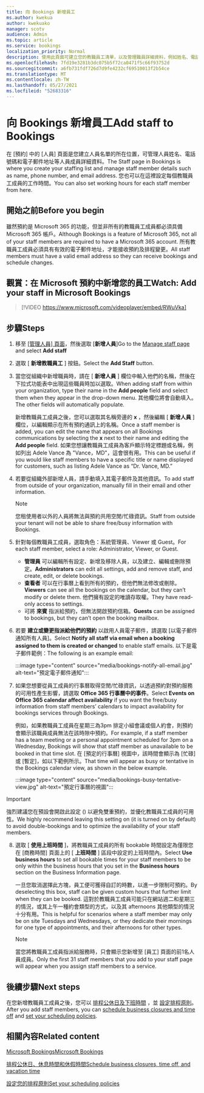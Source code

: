 ```yaml
---
title: 向 Bookings 新增員工
ms.author: kwekua
author: kwekuako
manager: scotv
audience: Admin
ms.topic: article
ms.service: bookings
localization_priority: Normal
description: 使用此頁面可建立您的教職員工清單，以及管理職員詳細資料，例如姓名、電話號碼和電子郵件地址。
ms.openlocfilehash: 7fd19e3281b3dc075b5f72ca0471f5c66f93752d
ms.sourcegitcommit: a6fb731fdf726d7d9fe4232cf69510013f2b54ce
ms.translationtype: MT
ms.contentlocale: zh-TW
ms.lasthandoff: 05/27/2021
ms.locfileid: "52683316"
---
```

# <a name="add-staff-to-bookings"></a><span data-ttu-id="89e23-103">向 Bookings 新增員工</span><span class="sxs-lookup"><span data-stu-id="89e23-103">Add staff to Bookings</span></span>

<span data-ttu-id="89e23-104">在 [預約] 中的 [人員] 頁面是您建立人員名單的所在位置，可管理人員姓名、電話號碼和電子郵件地址等人員成員詳細資料。</span><span class="sxs-lookup"><span data-stu-id="89e23-104">The Staff page in Bookings is where you create your staffing list and manage staff member details such as name, phone number, and email address.</span></span> <span data-ttu-id="89e23-105">您也可以在這裡設定每個教職員工成員的工作時間。</span><span class="sxs-lookup"><span data-stu-id="89e23-105">You can also set working hours for each staff member from here.</span></span>

## <a name="before-you-begin"></a><span data-ttu-id="89e23-106">開始之前</span><span class="sxs-lookup"><span data-stu-id="89e23-106">Before you begin</span></span>

<span data-ttu-id="89e23-107">雖然預約是 Microsoft 365 的功能，但並非所有的教職員工成員都必須具備 Microsoft 365 帳戶。</span><span class="sxs-lookup"><span data-stu-id="89e23-107">Although Bookings is a feature of Microsoft 365, not all of your staff members are required to have a Microsoft 365 account.</span></span> <span data-ttu-id="89e23-108">所有教職員工成員必須具有有效的電子郵件地址，才能接收預約及排程變更。</span><span class="sxs-lookup"><span data-stu-id="89e23-108">All staff members must have a valid email address so they can receive bookings and schedule changes.</span></span>

## <a name="watch-add-your-staff-in-microsoft-bookings"></a><span data-ttu-id="89e23-109">觀賞：在 Microsoft 預約中新增您的員工</span><span class="sxs-lookup"><span data-stu-id="89e23-109">Watch: Add your staff in Microsoft Bookings</span></span>

> [!VIDEO https://www.microsoft.com/videoplayer/embed/RWuVka]

## <a name="steps"></a><span data-ttu-id="89e23-110">步驟</span><span class="sxs-lookup"><span data-stu-id="89e23-110">Steps</span></span>

1. <span data-ttu-id="89e23-111">移至 [[管理人員] 頁面](https://outlook.office.com/bookings/staff)，然後選取 [**新增人員**]</span><span class="sxs-lookup"><span data-stu-id="89e23-111">Go to the [Manage staff page](https://outlook.office.com/bookings/staff) and select **Add staff**</span></span>

2. <span data-ttu-id="89e23-112">選取 [ **新增教職員工** ] 按鈕。</span><span class="sxs-lookup"><span data-stu-id="89e23-112">Select the **Add Staff** button.</span></span>

3. <span data-ttu-id="89e23-113">當您從組織中新增職員時，請在 [ **新增人員** ] 欄位中輸入他們的名稱，然後在下拉式功能表中出現這些職員時加以選取。</span><span class="sxs-lookup"><span data-stu-id="89e23-113">When adding staff from within your organization, type their name in the **Add people** field and select them when they appear in the drop-down menu.</span></span> <span data-ttu-id="89e23-114">其他欄位將會自動填入。</span><span class="sxs-lookup"><span data-stu-id="89e23-114">The other fields will automatically populate.</span></span>

    <span data-ttu-id="89e23-115">新增教職員工成員之後，您可以選取其名稱旁邊的 **x** ，然後編輯 [ **新增人員** ] 欄位，以編輯顯示在所有預約通訊上的名稱。</span><span class="sxs-lookup"><span data-stu-id="89e23-115">Once a staff member is added, you can edit the name that appears on all Bookings communications by selecting the **x** next to their name and editing the **Add people** field.</span></span> <span data-ttu-id="89e23-116">如果您想讓教職員工成員為客戶顯示特定標題或名稱，例如列出 Adele Vance 為 "Vance，MD"，這會很有用。</span><span class="sxs-lookup"><span data-stu-id="89e23-116">This can be useful if you would like staff members to have a specific title or name displayed for customers, such as listing Adele Vance as “Dr. Vance, MD.”</span></span>

4. <span data-ttu-id="89e23-117">若要從組織外部新增人員，請手動填入其電子郵件及其他資訊。</span><span class="sxs-lookup"><span data-stu-id="89e23-117">To add staff from outside of your organization, manually fill in their email and other information.</span></span>

    > [!NOTE]
    > <span data-ttu-id="89e23-118">您租使用者以外的人員將無法與預約共用空閒/忙碌資訊。</span><span class="sxs-lookup"><span data-stu-id="89e23-118">Staff from outside your tenant will not be able to share free/busy information with Bookings.</span></span>

5. <span data-ttu-id="89e23-119">針對每個教職員工成員，選取角色：系統管理員、Viewer 或 Guest。</span><span class="sxs-lookup"><span data-stu-id="89e23-119">For each staff member, select a role: Administrator, Viewer, or Guest.</span></span>
    - <span data-ttu-id="89e23-120">**管理員** 可以編輯所有設定、新增及移除人員，以及建立、編輯或刪除預定。</span><span class="sxs-lookup"><span data-stu-id="89e23-120">**Administrators** can edit all settings, add and remove staff, and create, edit, or delete bookings.</span></span>
    - <span data-ttu-id="89e23-121">**查看者** 可以在行事曆上看到所有的預約，但他們無法修改或刪除。</span><span class="sxs-lookup"><span data-stu-id="89e23-121">**Viewers** can see all the bookings on the calendar, but they can’t modify or delete them.</span></span> <span data-ttu-id="89e23-122">他們擁有設定的唯讀存取權。</span><span class="sxs-lookup"><span data-stu-id="89e23-122">They have read-only access to settings.</span></span>
    - <span data-ttu-id="89e23-123">可將 **來賓** 指派給預約，但無法開啟預約信箱。</span><span class="sxs-lookup"><span data-stu-id="89e23-123">**Guests** can be assigned to bookings, but they can’t open the booking mailbox.</span></span>

6. <span data-ttu-id="89e23-124">若要 **建立或變更指派給他們的預約** 以啟用人員電子郵件，請選取 [以電子郵件通知所有人員]。</span><span class="sxs-lookup"><span data-stu-id="89e23-124">Select **Notify all staff via email when a booking assigned to them is created or changed** to enable staff emails.</span></span> <span data-ttu-id="89e23-125">以下是電子郵件範例：</span><span class="sxs-lookup"><span data-stu-id="89e23-125">The following is an example email:</span></span>

    :::image type="content" source="media/bookings-notify-all-email.jpg" alt-text="預定電子郵件通知":::

7. <span data-ttu-id="89e23-127">如果您想要從員工成員的行事曆取得空閒/忙碌資訊，以透過預約對預約服務的可用性產生影響，請選取 **Office 365 行事曆中的事件**。</span><span class="sxs-lookup"><span data-stu-id="89e23-127">Select **Events on Office 365 calendar affect availability** if you want the free/busy information from staff members’ calendars to impact availability for bookings services through Bookings.</span></span>

    <span data-ttu-id="89e23-128">例如，如果教職員工成員在星期三為3pm 排定小組會議或個人約會，則預約會顯示該職員成員無法在該時隙中預約。</span><span class="sxs-lookup"><span data-stu-id="89e23-128">For example, if a staff member has a team meeting or a personal appointment scheduled for 3pm on a Wednesday, Bookings will show that staff member as unavailable to be booked in that time slot.</span></span> <span data-ttu-id="89e23-129">在 [預定的行事曆] 視圖中，該時間會顯示為 [忙碌] 或 [暫定]，如以下範例所示。</span><span class="sxs-lookup"><span data-stu-id="89e23-129">That time will appear as busy or tentative in the Bookings calendar view, as shown in the below example.</span></span>

    :::image type="content" source="media/bookings-busy-tentative-view.jpg" alt-text="預定行事曆的視圖":::

> [!IMPORTANT]
> <span data-ttu-id="89e23-131">強烈建議您在預設會開啟此設定 () 以避免雙重預約，並優化教職員工成員的可用性。</span><span class="sxs-lookup"><span data-stu-id="89e23-131">We highly recommend leaving this setting on (it is turned on by default) to avoid double-bookings and to optimize the availability of your staff members.</span></span>

8. <span data-ttu-id="89e23-132">選取 [ **使用上班時間** ]，將教職員工成員的所有 bookable 時間設定為僅限您在 [商務時間] 頁面上的 [ **上班時間** ] 區段中設定的上班時間內。</span><span class="sxs-lookup"><span data-stu-id="89e23-132">Select **Use business hours** to set all bookable times for your staff members to be only within the business hours that you set in the **Business hours** section on the Business Information page.</span></span>

    <span data-ttu-id="89e23-133">一旦您取消選擇此方塊，員工便可獲得自訂的時數，以進一步限制可預約。</span><span class="sxs-lookup"><span data-stu-id="89e23-133">By deselecting this box, staff can be given custom hours that further limit when they can be booked.</span></span> <span data-ttu-id="89e23-134">這對於教職員工成員可能只在網站週二和星期三的情況，或其上午一種約會類型的方式，以及其 afternoons 其他類型的情況十分有用。</span><span class="sxs-lookup"><span data-stu-id="89e23-134">This is helpful for scenarios where a staff member may only be on site Tuesdays and Wednesdays, or they dedicate their mornings for one type of appointments, and their afternoons for other types.</span></span>

    > [!NOTE]
    > <span data-ttu-id="89e23-135">當您將教職員工成員指派給服務時，只會顯示您新增至 [員工] 頁面的前1名人員成員。</span><span class="sxs-lookup"><span data-stu-id="89e23-135">Only the first 31 staff members that you add to your staff page will appear when you assign staff members to a service.</span></span>

## <a name="next-steps"></a><span data-ttu-id="89e23-136">後續步驟</span><span class="sxs-lookup"><span data-stu-id="89e23-136">Next steps</span></span>

<span data-ttu-id="89e23-137">在您新增教職員工成員之後，您可以 [排程公休日及下班時間](schedule-closures-time-off-vacation.md) ，並 [設定排程原則](set-scheduling-policies.md)。</span><span class="sxs-lookup"><span data-stu-id="89e23-137">After you add staff members, you can [schedule business closures and time off](schedule-closures-time-off-vacation.md) and [set your scheduling policies](set-scheduling-policies.md).</span></span>

## <a name="related-content"></a><span data-ttu-id="89e23-138">相關內容</span><span class="sxs-lookup"><span data-stu-id="89e23-138">Related content</span></span>

[<span data-ttu-id="89e23-139">Microsoft Bookings</span><span class="sxs-lookup"><span data-stu-id="89e23-139">Microsoft Bookings</span></span>](bookings-overview.md)

[<span data-ttu-id="89e23-140">排程公休日、休息時間和休假時間</span><span class="sxs-lookup"><span data-stu-id="89e23-140">Schedule business closures, time off, and vacation time</span></span>](schedule-closures-time-off-vacation.md)

[<span data-ttu-id="89e23-141">設定您的排程原則</span><span class="sxs-lookup"><span data-stu-id="89e23-141">Set your scheduling policies</span></span>](set-scheduling-policies.md)
